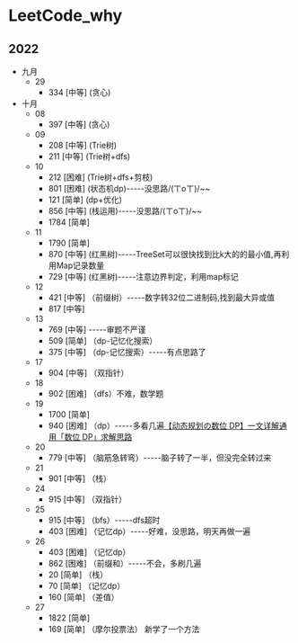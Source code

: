 # LeetCode_why

## 2022

- 九月
    - 29
        - 334 [中等] (贪心)
- 十月
    - 08
        - 397 [中等] (贪心)
    - 09
        - 208 [中等] (Trie树)
        - 211 [中等] (Trie树+dfs)
    - 10
        - 212 [困难] (Trie树+dfs+剪枝)
        - 801 [困难] (状态机dp)-----没思路/(ㄒoㄒ)/~~
        - 121 [简单] (dp+优化)
        - 856 [中等] (栈运用)-----没思路/(ㄒoㄒ)/~~
        - 1784 [简单]
    - 11
        - 1790 [简单]
        - 870 [中等] (红黑树)-----TreeSet可以很快找到比k大的的最小值,再利用Map记录数量
        - 729 [中等] (红黑树)-----注意边界判定，利用map标记
    - 12
        - 421 [中等] （前缀树）-----数字转32位二进制码,找到最大异或值
        - 817 [中等]
    - 13
        - 769 [中等] -----审题不严谨
        - 509 [简单] （dp-记忆化搜索）
        - 375 [中等] （dp-记忆搜索）-----有点思路了
    - 17
        - 904 [中等] （双指针）
    - 18
        - 902 [困难] （dfs）不难，数学题
    - 19
        - 1700 [简单]
        - 940 [困难]
          （dp）-----多看几遍[【动态规划の数位 DP】一文详解通用「数位 DP」求解思路](https://mp.weixin.qq.com/s?__biz=MzU4NDE3MTEyMA==&mid=2247490779&idx=1&sn=9a07bef5a856ca34f5c18a4541a50e9c)
    - 20
        - 779 [中等] （脑筋急转弯）-----脑子转了一半，但没完全转过来
    - 21
        - 901 [中等] （栈）
    - 24
        - 915 [中等] （双指针）
    - 25
        - 915 [中等] （bfs）-----dfs超时
        - 403 [困难] （记忆dp）-----好难，没思路，明天再做一遍
    - 26
        - 403 [困难] （记忆dp）
        - 862 [困难] （前缀和）-----不会，多刷几遍
        - 20  [简单] （栈）
        - 70  [简单] （记忆dp）
        - 160 [简单] （差值）
    - 27
        - 1822 [简单]
        - 169 [简单] （摩尔投票法） 新学了一个方法